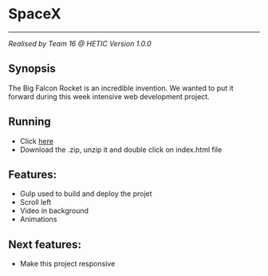 # SpaceX
-----------------------
*Realised by Team 16 @ HETIC*
*Version 1.0.0*

## Synopsis
The Big Falcon Rocket is an incredible invention. We wanted to put it forward during this week intensive web development project.

## Running
 - Click [here](http://matthieutoussaint.fr)
 - Download the .zip, unzip it and double click on index.html file

## Features:
 - Gulp used to build and deploy the projet
 - Scroll left
 - Video in background
 - Animations

## Next features:
 - Make this project responsive
